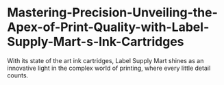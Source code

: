 # Mastering-Precision-Unveiling-the-Apex-of-Print-Quality-with-Label-Supply-Mart-s-Ink-Cartridges
With its state of the art ink cartridges, Label Supply Mart shines as an innovative light in the complex world of printing, where every little detail counts.
